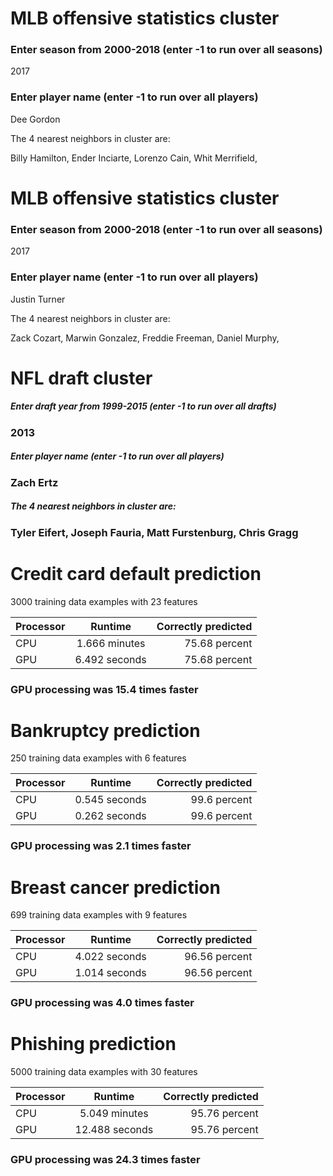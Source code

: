 # MLB offensive statistics cluster
### Enter season from 2000-2018 (enter -1 to run over all seasons)
2017
### Enter player name (enter -1 to run over all players)
Dee Gordon
 
 
The 4 nearest neighbors in cluster are:
 
Billy Hamilton, 
Ender Inciarte, 
Lorenzo Cain, 
Whit Merrifield, 

# MLB offensive statistics cluster
### Enter season from 2000-2018 (enter -1 to run over all seasons)
2017
### Enter player name (enter -1 to run over all players)
Justin Turner
 
 
The 4 nearest neighbors in cluster are:
 
Zack Cozart, 
Marwin Gonzalez, 
Freddie Freeman, 
Daniel Murphy, 


# NFL draft cluster
##### Enter draft year from 1999-2015 (enter -1 to run over all drafts)
### 2013
##### Enter player name (enter -1 to run over all players)
### Zach Ertz
 
##### The 4 nearest neighbors in cluster are:
 
### Tyler Eifert, Joseph Fauria, Matt Furstenburg, Chris Gragg
 
# Credit card default prediction 

3000 training data examples with 23 features 

| Processor | Runtime | Correctly predicted | 
| ------------- |:----------------:| ---------------:|
| CPU | 1.666 minutes | 75.68 percent |
| GPU | 6.492 seconds | 75.68 percent |

### GPU processing was 15.4 times faster

# Bankruptcy prediction 

250 training data examples with 6 features 

| Processor | Runtime | Correctly predicted | 
| ------------- |:----------------:| ---------------:|
| CPU | 0.545 seconds | 99.6 percent |
| GPU | 0.262 seconds | 99.6 percent |

### GPU processing was 2.1 times faster

# Breast cancer prediction 

699 training data examples with 9 features 

| Processor | Runtime | Correctly predicted | 
| ------------- |:----------------:| ---------------:|
| CPU | 4.022 seconds | 96.56 percent |
| GPU | 1.014 seconds | 96.56 percent |

### GPU processing was 4.0 times faster

# Phishing prediction 

5000 training data examples with 30 features 

| Processor | Runtime | Correctly predicted | 
| ------------- |:----------------:| ---------------:|
| CPU | 5.049 minutes | 95.76 percent |
| GPU | 12.488 seconds | 95.76 percent |

### GPU processing was 24.3 times faster
